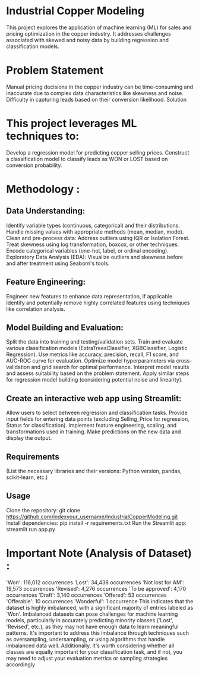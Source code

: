 # Industrial Copper Modeling
This project explores the application of machine learning (ML) for sales and pricing optimization in the copper industry. It addresses challenges associated with skewed and noisy data by building regression and classification models.

# Problem Statement
Manual pricing decisions in the copper industry can be time-consuming and inaccurate due to complex data characteristics like skewness and noise.
Difficulty in capturing leads based on their conversion likelihood.
Solution

# This project leverages ML techniques to:
Develop a regression model for predicting copper selling prices.
Construct a classification model to classify leads as WON or LOST based on conversion probability.

# Methodology : 
## Data Understanding:
Identify variable types (continuous, categorical) and their distributions.
Handle missing values with appropriate methods (mean, median, mode).
Clean and pre-process data:
Address outliers using IQR or Isolation Forest.
Treat skewness using log transformation, boxcox, or other techniques.
Encode categorical variables (one-hot, label, or ordinal encoding).
Exploratory Data Analysis (EDA):
Visualize outliers and skewness before and after treatment using Seaborn's tools.

## Feature Engineering:
Engineer new features to enhance data representation, if applicable.
Identify and potentially remove highly correlated features using techniques like correlation analysis.

## Model Building and Evaluation:
Split the data into training and testing/validation sets.
Train and evaluate various classification models (ExtraTreesClassifier, XGBClassifier, Logistic Regression).
Use metrics like accuracy, precision, recall, F1 score, and AUC-ROC curve for evaluation.
Optimize model hyperparameters via cross-validation and grid search for optimal performance.
Interpret model results and assess suitability based on the problem statement.
Apply similar steps for regression model building (considering potential noise and linearity).

## Create an interactive web app using Streamlit:
Allow users to select between regression and classification tasks.
Provide input fields for entering data points (excluding Selling_Price for regression, Status for classification).
Implement feature engineering, scaling, and transformations used in training.
Make predictions on the new data and display the output.

## Requirements
(List the necessary libraries and their versions: Python version, pandas, scikit-learn, etc.)

## Usage
Clone the repository: git clone https://github.com/indexyour_username/IndustrialCopperModeling.git
Install dependencies: pip install -r requirements.txt
Run the Streamlit app: streamlit run app.py

# Important Note (Analysis of Dataset) :
'Won': 116,012 occurrences
'Lost': 34,438 occurrences
'Not lost for AM': 19,573 occurrences
'Revised': 4,276 occurrences
'To be approved': 4,170 occurrences
'Draft': 3,140 occurrences
'Offered': 53 occurrences
'Offerable': 10 occurrences
'Wonderful': 1 occurrence
This indicates that the dataset is highly imbalanced, with a significant majority of entries labeled as 'Won'. Imbalanced datasets can pose challenges for machine learning models, particularly in accurately predicting minority classes ('Lost', 'Revised', etc.), as they may not have enough data to learn meaningful patterns. It's important to address this imbalance through techniques such as oversampling, undersampling, or using algorithms that handle imbalanced data well. Additionally, it's worth considering whether all classes are equally important for your classification task, and if not, you may need to adjust your evaluation metrics or sampling strategies accordingly
